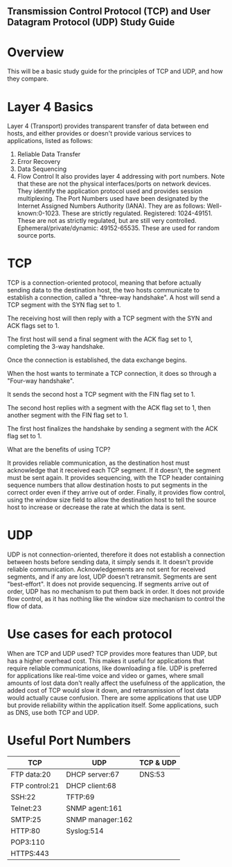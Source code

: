 ## Transmission Control Protocol (TCP) and User Datagram Protocol (UDP) Study Guide

# Overview
This will be a basic study guide for the principles of TCP and UDP, and how they compare. 

# Layer 4 Basics
Layer 4 (Transport) provides transparent transfer of data between end hosts, and either provides or doesn't provide various services to applications, listed as follows: 
1. Reliable Data Transfer
2. Error Recovery
3. Data Sequencing
4. Flow Control
It also provides layer 4 addressing with port numbers. Note that these are not the physical interfaces/ports on network devices. They identify the application protocol used and provides session multiplexing.
The Port Numbers used have been designated by the Internet Assigned Numbers Authority (IANA). They are as follows:
Well-known:0-1023. These are strictly regulated.
Registered: 1024-49151. These are not as strictly regulated, but are still very controlled.
Ephemeral/private/dynamic: 49152-65535. These are used for random source ports.

# TCP
    
TCP is a connection-oriented protocol, meaning that before actually sending data to the destination host, the two hosts communicate to establish a connection, called a "three-way handshake". 
A host will send a TCP segment with the SYN flag set to 1. 

The receiving host will then reply with a TCP segment with the SYN and ACK flags set to 1. 

The first host will send a final segment with the ACK flag set to 1, completing the 3-way handshake. 

Once the connection is established, the data exchange begins. 

When the host wants to terminate a TCP connection, it does so through a "Four-way handshake". 

It sends the second host a TCP segment with the FIN flag set to 1. 

The second host replies with a segment with the ACK flag set to 1, then another segment with the FIN flag set to 1.  

The first host finalizes the handshake by sending a segment with the ACK flag set to 1.

What are the benefits of using TCP?

It provides reliable communication, as the destination host must acknowledge that it received each TCP segment. If it doesn't, the segment must be sent again.
It provides sequencing, with the TCP header containing sequence numbers that allow destination hosts to put segments in the correct order even if they arrive out of order.
Finally, it provides flow control, using the window size field to allow the destination host to tell the source host to increase or decrease the rate at which the data is sent.
    
# UDP

UDP is not connection-oriented, therefore it does not establish a connection  between hosts before sending data, it simply sends it.
It doesn't provide reliable communication. Acknowledgements are not sent for received segments, and if any are lost, UDP doesn't retransmit. Segments are sent "best-effort".
It does not provide sequencing. If segments arrive out of order, UDP has no mechanism to put them back in order.
It does not provide flow control, as it has nothing like the window size mechanism to control the flow of data.

# Use cases for each protocol

When are TCP and UDP used?
TCP provides more features than UDP, but has a higher overhead cost. This makes it useful for applications that require reliable communications, like downloading a file.
UDP is preferred for applications like real-time voice and video or games, where small amounts of lost data don't really affect the usefulness of the application, the added cost of TCP would slow it down, and retransmission of lost data would actually cause confusion. There are some applications that use UDP but provide reliability within the application itself.
Some applications, such as DNS, use both TCP and UDP.

# Useful Port Numbers

| TCP            | UDP            | TCP & UDP |
|----------------|----------------|-----------|
| FTP data:20    | DHCP server:67 | DNS:53    |
| FTP control:21 | DHCP client:68 |           |
|SSH:22|TFTP:69|||
|Telnet:23|SNMP agent:161||
|SMTP:25|SNMP manager:162||
|HTTP:80|Syslog:514||
|POP3:110|||
|HTTPS:443|||

